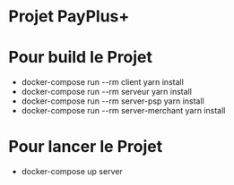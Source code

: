 # Projet PayPlus+ 

# Pour build le Projet
- docker-compose run --rm client yarn install
- docker-compose run --rm serveur yarn install
- docker-compose run --rm server-psp yarn install
- docker-compose run --rm server-merchant yarn install

# Pour lancer le Projet
- docker-compose up server

